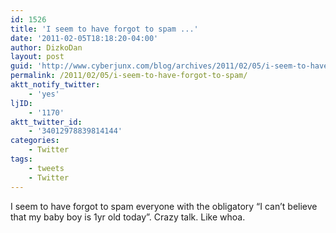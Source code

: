 ```yaml
---
id: 1526
title: 'I seem to have forgot to spam ...'
date: '2011-02-05T18:18:20-04:00'
author: DizkoDan
layout: post
guid: 'http://www.cyberjunx.com/blog/archives/2011/02/05/i-seem-to-have-forgot-to-spam/'
permalink: /2011/02/05/i-seem-to-have-forgot-to-spam/
aktt_notify_twitter:
    - 'yes'
ljID:
    - '1170'
aktt_twitter_id:
    - '34012978839814144'
categories:
    - Twitter
tags:
    - tweets
    - Twitter
---
```


I seem to have forgot to spam everyone with the obligatory “I can’t believe that my baby boy is 1yr old today”. Crazy talk. Like whoa.